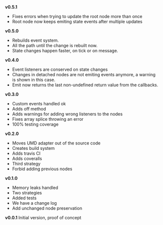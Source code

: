 **v0.5.1**
* Fixes errors when trying to update the root node more than once
* Root node now keeps emiting state events after multiple updates

**v0.5.0**
* Rebuilds event system.
* All the path until the change is rebuilt now.
* State changes happen faster, on tick or on message.

**v0.4.0**
* Event listeners are conserved on state changes
* Changes in detached nodes are not emiting events anymore, a warning is shown in this case.
* Emit now returns the last non-undefined return value from the callbacks.

**v0.3.0**
* Custom events handled ok
* Adds off method
* Adds warnings for adding wrong listeners to the nodes
* Fixes array splice throwing an error
* 100% testing coverage

**v0.2.0**
* Moves UMD adapter out of the source code
* Creates build system
* Adds travis CI
* Adds coveralls
* Third strategy
* Forbid adding previous nodes

**v0.1.0**
* Memory leaks handled
* Two strategies
* Added tests
* We have a change log
* Add unchanged node preservation

**v0.0.1**
Initial version, proof of concept